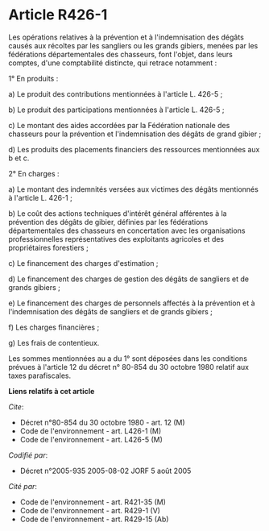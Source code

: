 # Article R426-1

Les opérations relatives à la prévention et à l'indemnisation des dégâts causés aux récoltes par les sangliers ou les grands
gibiers, menées par les fédérations départementales des chasseurs, font l'objet, dans leurs comptes, d'une comptabilité
distincte, qui retrace notamment :

1° En produits :

a) Le produit des contributions mentionnées à l'article L. 426-5 ;

b) Le produit des participations mentionnées à l'article L. 426-5 ;

c) Le montant des aides accordées par la Fédération nationale des chasseurs pour la prévention et l'indemnisation des dégâts
de grand gibier ;

d) Les produits des placements financiers des ressources mentionnées aux b et c.

2° En charges :

a) Le montant des indemnités versées aux victimes des dégâts mentionnés à l'article L. 426-1 ;

b) Le coût des actions techniques d'intérêt général afférentes à la prévention des dégâts de gibier, définies par les
fédérations départementales des chasseurs en concertation avec les organisations professionnelles représentatives des
exploitants agricoles et des propriétaires forestiers ;

c) Le financement des charges d'estimation ;

d) Le financement des charges de gestion des dégâts de sangliers et de grands gibiers ;

e) Le financement des charges de personnels affectés à la prévention et à l'indemnisation des dégâts de sangliers et de
grands gibiers ;

f) Les charges financières ;

g) Les frais de contentieux.

Les sommes mentionnées au a du 1° sont déposées dans les conditions prévues à l'article 12 du décret n° 80-854 du 30 octobre
1980 relatif aux taxes parafiscales.

**Liens relatifs à cet article**

_Cite_:

  - Décret n°80-854 du 30 octobre 1980 - art. 12 (M)
  - Code de l'environnement - art. L426-1 (M)
  - Code de l'environnement - art. L426-5 (M)

_Codifié par_:

  - Décret n°2005-935 2005-08-02 JORF 5 août 2005

_Cité par_:

  - Code de l'environnement - art. R421-35 (M)
  - Code de l'environnement - art. R429-1 (V)
  - Code de l'environnement - art. R429-15 (Ab)
